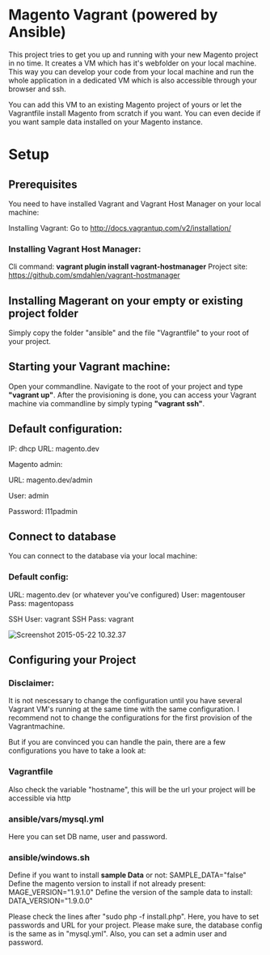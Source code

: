 # Magento Vagrant (powered by Ansible)

This project tries to get you up and running with your new Magento project in no time. It creates a VM which has it's webfolder on your local machine. This way you can develop your code from your local machine and run the whole application in a dedicated VM which is also accessible through your browser and ssh.

You can add this VM to an existing Magento project of yours or let the Vagrantfile install Magento from scratch if you want. You can even decide if you want sample data installed on your Magento instance.

# Setup

## Prerequisites

You need to have installed Vagrant and Vagrant Host Manager on your local machine:

Installing Vagrant:
Go to http://docs.vagrantup.com/v2/installation/

### Installing Vagrant Host Manager:
Cli command:
<b>vagrant plugin install vagrant-hostmanager</b>
Project site:
https://github.com/smdahlen/vagrant-hostmanager

## Installing Magerant on your empty or existing project folder
Simply copy the folder "ansible" and the file "Vagrantfile" to your root of your project.

## Starting your Vagrant machine:

Open your commandline. Navigate to the root of your project and type <b>"vagrant up"</b>. After the provisioning is done, you can access your Vagrant machine via commandline by simply typing <b>"vagrant ssh"</b>.

## Default configuration:

IP: dhcp 
URL: magento.dev

Magento admin:

URL: magento.dev/admin

User: admin

Password: l11padmin

## Connect to database

You can connect to the database via your local machine:

### Default config:

URL: magento.dev (or whatever you've configured)
User: magentouser
Pass: magentopass

SSH User: vagrant
SSH Pass: vagrant

![Screenshot 2015-05-22 10.32.37](https://gitlab.liip.ch/uploads/philippe.savary/magerant/93ce31fab7/Screenshot_2015-05-22_10.32.37.png)

## Configuring your Project

### Disclaimer:

It is not nescessary to change the configuration until you have several Vagrant VM's running at the same time with the same configuration. I recommend not to change the configurations for the first provision of the Vagrantmachine.

But if you are convinced you can handle the pain, there are a few configurations you have to take a look at:

### Vagrantfile


Also check the variable "hostname", this will be the url your project will be accessible via http

### ansible/vars/mysql.yml

Here you can set DB name, user and password.

### ansible/windows.sh

Define if you want to install <b>sample Data</b> or not: SAMPLE_DATA="false"
Define the magento version to install if not already present: MAGE_VERSION="1.9.1.0"
Define the version of the sample data to install: DATA_VERSION="1.9.0.0"

Please check the lines after "sudo php -f install.php". Here, you have to set passwords and URL for your project. Please make sure, the database config is the same as in "mysql.yml". Also, you can set a admin user and password.

